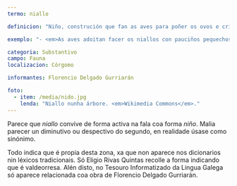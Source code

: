```yaml
---
termo: niallo

definicion: "Niño, construción que fan as aves para poñer os ovos e criar"

exemplo: "- <em>As aves adoitan facer os niallos con pauciños pequechos, plumas e herbas</em><br><br>- «<em>(...) O niallo de mostaceiras <br> do chanteiro das Cortiñas <br> ten areas i un sapiño…<br> ¡Que se amolen as formigas! (...)</em>». <br>Florencio Delgado Gurriarán, poema <em>Córgomo de Valdeorras</em>."

categoria: Substantivo
campo: Fauna
localizacion: Córgomo

informantes: Florencio Delgado Gurriarán

foto:
  - item: /media/nido.jpg
    lenda: "Niallo nunha árbore. <em>Wikimedia Commons</em>."
---
```


Parece que _niallo_ convive de forma activa na fala coa forma _niño_. Malia parecer un diminutivo ou despectivo do segundo, en realidade úsase como sinónimo.

Todo indica que é propia desta zona, xa que non aparece nos dicionarios nin léxicos tradicionais. Só Eligio Rivas Quintas recolle a forma indicando que é valdeorresa. Alén disto, no Tesouro Informatizado da Lingua Galega só aparece relacionada coa obra de Florencio Delgado Gurriarán.
